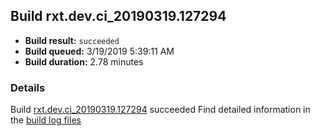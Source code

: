 ## Build rxt.dev.ci_20190319.127294
- **Build result:** `succeeded`
- **Build queued:** 3/19/2019 5:39:11 AM
- **Build duration:** 2.78 minutes
### Details
Build [rxt.dev.ci_20190319.127294](https://winappstudio.visualstudio.com/web/build.aspx?pcguid=a4ef43be-68ce-4195-a619-079b4d9834c2&builduri=vstfs%3a%2f%2f%2fBuild%2fBuild%2f27294) succeeded
Find detailed information in the [build log files](https://uwpctdiags.blob.core.windows.net/buildlogs/rxt.dev.ci_20190319.127294_logs.zip)
